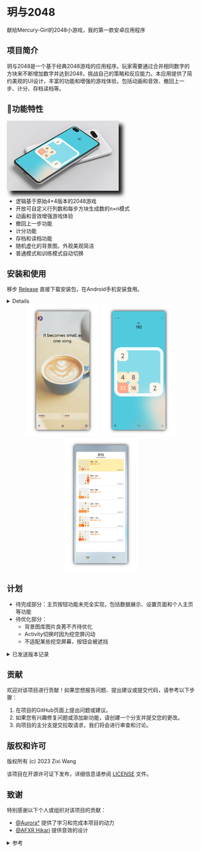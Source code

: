 # 玥与2048
献给Mercury-Girl的2048小游戏，我的第一款安卓应用程序

## 项目简介

玥与2048是一个基于经典2048游戏的应用程序。玩家需要通过合并相同数字的方块来不断增加数字并达到2048，挑战自己的策略和反应能力。本应用提供了简约美观的UI设计，丰富的功能和增强的游戏体验，包括动画和音效、撤回上一步、计分、存档读档等。

## 🍉功能特性

<div style="display: inline-block; box-shadow: 10px 10px 10px rgba(0, 0, 0, 0.9);">
  <img src="https://github.com/Dramwig/Yueh-and-2048/blob/master/fig/show%20(8).png" alt="Image" align="right" width="300px" />
</div>

- 逻辑基于原始4×4版本的2048游戏
- 开放可自定义行列数和每步方块生成数的n×n模式
- 动画和音效增强游戏体验
- 撤回上一步功能
- 计分功能
- 存档和读档功能
- 随机虚化的背景图，外观美观简洁
- 普通模式和训练模式自动切换
  
## 安装和使用

移步 [Release](https://github.com/Dramwig/Yueh-and-2048/releases) 直接下载安装包，在Android手机安装食用。

<details>
  
1. 克隆或下载本项目的代码到本地计算机。
  
2. 在Android开发环境中打开项目。

3. 构建并安装应用程序到Android设备或模拟器。

4. 打开应用程序并开始玩玥与2048游戏。

</details>

<div align=center>
  <img src="https://github.com/Dramwig/Yueh-and-2048/blob/master/fig/show%20(1).png" alt="Image 1" width="200px" />
  <img src="https://github.com/Dramwig/Yueh-and-2048/blob/master/fig/show%20(9).png" alt="Image 2" width="200px" />
  <img src="https://github.com/Dramwig/Yueh-and-2048/blob/master/fig/show%20(10).png" alt="Image 3" width="200px" />
</div>

## 计划

- 待完成部分：主页按钮功能未完全实现，包括数据展示、设置页面和个人主页等功能
- 待优化部分：
  - 背景图库图片良莠不齐待优化
  - Activity切换时因为挖空屏闪动
  - 不适配某些挖空屏幕，按钮会被遮挡

<details>
  <summary>已发送版本记录</summary>
  <p>
  <ul>
    <li>版本 1.3 - 发布日期 2023年10月18日 - game2048-1.3-release.apk</li>
    <li>版本 1.4 - 发布日期 2023年10月26日 - game2048-1.4-release.apk</li>
    <li>版本 1.4.2 - 发布日期 2024年1月30日 - game2048-1.4.2.apk</li>
  </ul>
</details>

## 贡献

欢迎对该项目进行贡献！如果您想报告问题、提出建议或提交代码，请参考以下步骤：

1. 在项目的GitHub页面上提出问题或建议。
2. 如果您有兴趣修复问题或添加新功能，请创建一个分支并提交您的更改。
3. 向项目的主分支提交拉取请求，我们将会进行审查和讨论。

## 版权和许可

版权所有 (c) 2023 Zixi Wang

该项目在开源许可证下发布，详细信息请参阅 [LICENSE](LICENSE) 文件。

## 致谢

特别感谢以下个人或组织对该项目的贡献：

- [@Aurora°]() 提供了学习和完成本项目的动力
- [@AFXR Hikari](https://github.com/AFXR17light) 提供音效的设计

<details>
  <summary>参考</summary>
  <p>
  <ul>
    <a href="[/Dramwig/Yueh-and-2048/blob/master/LICENSE](https://huaweicloud.csdn.net/650959ad6b896f66024cc66d.html?dp_token=eyJ0eXAiOiJKV1QiLCJhbGciOiJIUzI1NiJ9.eyJpZCI6NDMyODA2NSwiZXhwIjoxNzA3NDA4OTQ5LCJpYXQiOjE3MDY4MDQxNDksInVzZXJuYW1lIjoicXFfMzk1NTUxNjkifQ.ZMAglTqt66APDZ1NuWZ23djX7YpYic8-lP4YXGyzSP0)https://huaweicloud.csdn.net/650959ad6b896f66024cc66d.html?dp_token=eyJ0eXAiOiJKV1QiLCJhbGciOiJIUzI1NiJ9.eyJpZCI6NDMyODA2NSwiZXhwIjoxNzA3NDA4OTQ5LCJpYXQiOjE3MDY4MDQxNDksInVzZXJuYW1lIjoicXFfMzk1NTUxNjkifQ.ZMAglTqt66APDZ1NuWZ23djX7YpYic8-lP4YXGyzSP0" pcked="1">Android10.0通知Notification的使用这一篇就够了</a>
  </ul>
</details>

